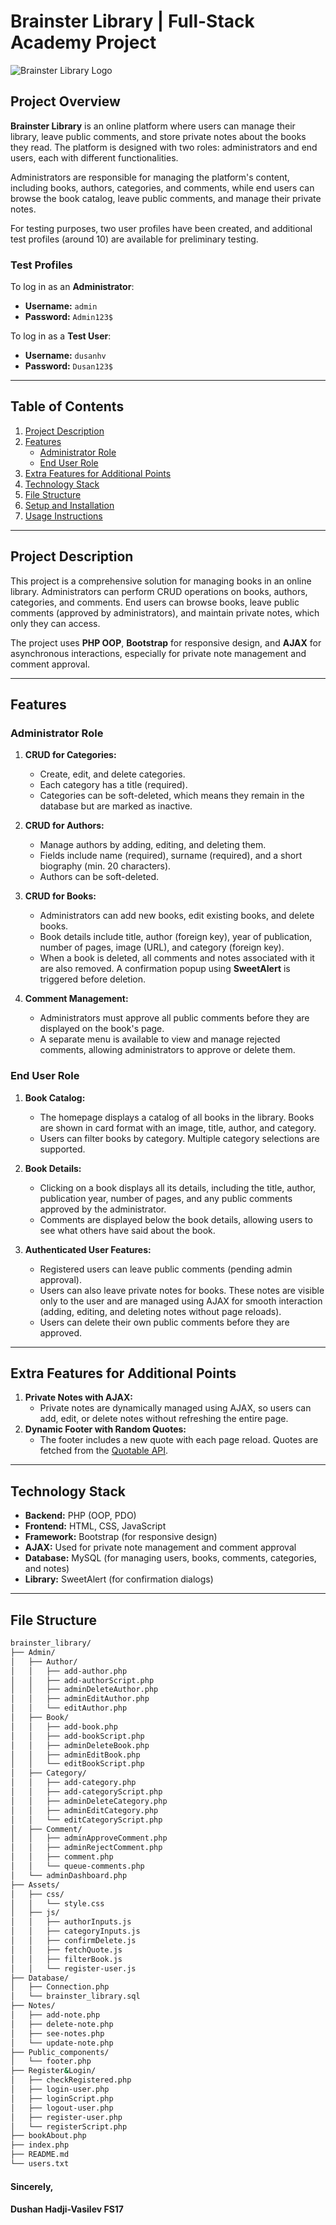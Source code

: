# Brainster Library | Full-Stack Academy Project

![Brainster Library Logo](https://i.postimg.cc/zyG6QcWF/Brainster-co.png)

## Project Overview

**Brainster Library** is an online platform where users can manage their library, leave public comments, and store private notes about the books they read. The platform is designed with two roles: administrators and end users, each with different functionalities.

Administrators are responsible for managing the platform's content, including books, authors, categories, and comments, while end users can browse the book catalog, leave public comments, and manage their private notes.

For testing purposes, two user profiles have been created, and additional test profiles (around 10) are available for preliminary testing.

### Test Profiles

To log in as an **Administrator**:

- **Username:** `admin`
- **Password:** `Admin123$`

To log in as a **Test User**:

- **Username:** `dusanhv`
- **Password:** `Dusan123$`

---

## Table of Contents

1. [Project Description](#project-description)
2. [Features](#features)
   - [Administrator Role](#administrator-role)
   - [End User Role](#end-user-role)
3. [Extra Features for Additional Points](#extra-features-for-additional-points)
4. [Technology Stack](#technology-stack)
5. [File Structure](#file-structure)
6. [Setup and Installation](#setup-and-installation)
7. [Usage Instructions](#usage-instructions)

---

## Project Description

This project is a comprehensive solution for managing books in an online library. Administrators can perform CRUD operations on books, authors, categories, and comments. End users can browse books, leave public comments (approved by administrators), and maintain private notes, which only they can access.

The project uses **PHP OOP**, **Bootstrap** for responsive design, and **AJAX** for asynchronous interactions, especially for private note management and comment approval.

---

## Features

### Administrator Role

1. **CRUD for Categories:**

   - Create, edit, and delete categories.
   - Each category has a title (required).
   - Categories can be soft-deleted, which means they remain in the database but are marked as inactive.

2. **CRUD for Authors:**

   - Manage authors by adding, editing, and deleting them.
   - Fields include name (required), surname (required), and a short biography (min. 20 characters).
   - Authors can be soft-deleted.

3. **CRUD for Books:**

   - Administrators can add new books, edit existing books, and delete books.
   - Book details include title, author (foreign key), year of publication, number of pages, image (URL), and category (foreign key).
   - When a book is deleted, all comments and notes associated with it are also removed. A confirmation popup using **SweetAlert** is triggered before deletion.

4. **Comment Management:**
   - Administrators must approve all public comments before they are displayed on the book's page.
   - A separate menu is available to view and manage rejected comments, allowing administrators to approve or delete them.

### End User Role

1. **Book Catalog:**

   - The homepage displays a catalog of all books in the library. Books are shown in card format with an image, title, author, and category.
   - Users can filter books by category. Multiple category selections are supported.

2. **Book Details:**

   - Clicking on a book displays all its details, including the title, author, publication year, number of pages, and any public comments approved by the administrator.
   - Comments are displayed below the book details, allowing users to see what others have said about the book.

3. **Authenticated User Features:**
   - Registered users can leave public comments (pending admin approval).
   - Users can also leave private notes for books. These notes are visible only to the user and are managed using AJAX for smooth interaction (adding, editing, and deleting notes without page reloads).
   - Users can delete their own public comments before they are approved.

---

## Extra Features for Additional Points

1. **Private Notes with AJAX:**
   - Private notes are dynamically managed using AJAX, so users can add, edit, or delete notes without refreshing the entire page.
2. **Dynamic Footer with Random Quotes:**
   - The footer includes a new quote with each page reload. Quotes are fetched from the [Quotable API](http://api.quotable.io/random).

---

## Technology Stack

- **Backend:** PHP (OOP, PDO)
- **Frontend:** HTML, CSS, JavaScript
- **Framework:** Bootstrap (for responsive design)
- **AJAX:** Used for private note management and comment approval
- **Database:** MySQL (for managing users, books, comments, categories, and notes)
- **Library:** SweetAlert (for confirmation dialogs)

---

## File Structure

```bash
brainster_library/
├── Admin/
│   ├── Author/
│   │   ├── add-author.php
│   │   ├── add-authorScript.php
│   │   ├── adminDeleteAuthor.php
│   │   ├── adminEditAuthor.php
│   │   └── editAuthor.php
│   ├── Book/
│   │   ├── add-book.php
│   │   ├── add-bookScript.php
│   │   ├── adminDeleteBook.php
│   │   ├── adminEditBook.php
│   │   └── editBookScript.php
│   ├── Category/
│   │   ├── add-category.php
│   │   ├── add-categoryScript.php
│   │   ├── adminDeleteCategory.php
│   │   ├── adminEditCategory.php
│   │   └── editCategoryScript.php
│   ├── Comment/
│   │   ├── adminApproveComment.php
│   │   ├── adminRejectComment.php
│   │   ├── comment.php
│   │   └── queue-comments.php
│   └── adminDashboard.php
├── Assets/
│   ├── css/
│   │   └── style.css
│   ├── js/
│   │   ├── authorInputs.js
│   │   ├── categoryInputs.js
│   │   ├── confirmDelete.js
│   │   ├── fetchQuote.js
│   │   ├── filterBook.js
│   │   └── register-user.js
├── Database/
│   ├── Connection.php
│   └── brainster_library.sql
├── Notes/
│   ├── add-note.php
│   ├── delete-note.php
│   ├── see-notes.php
│   └── update-note.php
├── Public_components/
│   └── footer.php
├── Register&Login/
│   ├── checkRegistered.php
│   ├── login-user.php
│   ├── loginScript.php
│   ├── logout-user.php
│   ├── register-user.php
│   └── registerScript.php
├── bookAbout.php
├── index.php
├── README.md
└── users.txt
```

#### Sincerely,

#### Dushan Hadji-Vasilev FS17
